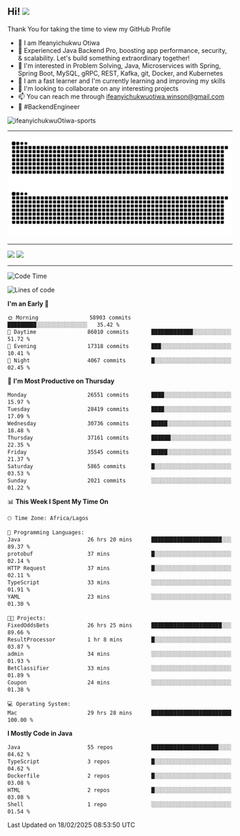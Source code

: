 <!-- BLOG-POST-LIST:START --><!-- BLOG-POST-LIST:END -->

## Hi! <img src="https://media.giphy.com/media/hvRJCLFzcasrR4ia7z/giphy.gif" width="4%"> 

Thank You for taking the time to view my GitHub Profile

- 👋 I am Ifeanyichukwu Otiwa
- 🚀 Experienced Java Backend Pro, boosting app performance, security, & scalability. Let's build something extraordinary together!
- 👀 I'm interested in Problem Solving, Java, Microservices with Spring, Spring Boot, MySQL, gRPC, REST, Kafka, git, Docker, and Kubernetes
- 🌱 I am a fast learner and I'm currently learning and improving my skills
- 💞️ I'm looking to collaborate on any interesting projects
- 📫 You can reach me through ifeanyichukwuotiwa.winson@gmail.com
- 🚀 #BackendEngineer

<p align="left" marginTop="10px"> <img src="https://komarev.com/ghpvc/?username=ifeanyichukwuOtiwa-sports&label=Profile%20views&color=0e75b6&style=for-the-badge" alt="ifeanyichukwuOtiwa-sports" /> </p>

***

<!--🐍📈SNAKEGRAPH / 🌐WEBSITE: https://github.com/Platane/snk -->
![github contribution grid snake animation](https://raw.githubusercontent.com/ifeanyichukwuOtiwa-sports/ifeanyichukwuOtiwa-sports/output/github-contribution-grid-snake-dark.svg#gh-dark-mode-only)![github contribution grid snake animation](https://raw.githubusercontent.com/ifeanyichukwuOtiwa-sports/ifeanyichukwuOtiwa-sports/output/github-contribution-grid-snake.svg#gh-light-mode-only)

***

<p float="left">
  <img float="left" src="https://github-readme-stats.vercel.app/api?username=ifeanyichukwuOtiwa-sports&count_private=true&include_all_commits=true&theme=react&show_icons=true" />
  <img float="right" src="https://github-readme-stats.vercel.app/api/top-langs/?username=ifeanyichukwuOtiwa-sports&layout=compact&show_icons=true&theme=react" /> 
</p>

***



<!--START_SECTION:waka-->
![Code Time](http://img.shields.io/badge/Code%20Time-3%2C476%20hrs%2036%20mins-blue)

![Lines of code](https://img.shields.io/badge/From%20Hello%20World%20I%27ve%20Written-41.8%20million%20lines%20of%20code-blue)

**I'm an Early 🐤** 

```text
🌞 Morning                58903 commits       █████████░░░░░░░░░░░░░░░░   35.42 % 
🌆 Daytime                86010 commits       █████████████░░░░░░░░░░░░   51.72 % 
🌃 Evening                17318 commits       ███░░░░░░░░░░░░░░░░░░░░░░   10.41 % 
🌙 Night                  4067 commits        █░░░░░░░░░░░░░░░░░░░░░░░░   02.45 % 
```
📅 **I'm Most Productive on Thursday** 

```text
Monday                   26551 commits       ████░░░░░░░░░░░░░░░░░░░░░   15.97 % 
Tuesday                  28419 commits       ████░░░░░░░░░░░░░░░░░░░░░   17.09 % 
Wednesday                30736 commits       █████░░░░░░░░░░░░░░░░░░░░   18.48 % 
Thursday                 37161 commits       ██████░░░░░░░░░░░░░░░░░░░   22.35 % 
Friday                   35545 commits       █████░░░░░░░░░░░░░░░░░░░░   21.37 % 
Saturday                 5865 commits        █░░░░░░░░░░░░░░░░░░░░░░░░   03.53 % 
Sunday                   2021 commits        ░░░░░░░░░░░░░░░░░░░░░░░░░   01.22 % 
```


📊 **This Week I Spent My Time On** 

```text
🕑︎ Time Zone: Africa/Lagos

💬 Programming Languages: 
Java                     26 hrs 20 mins      ██████████████████████░░░   89.37 % 
protobuf                 37 mins             █░░░░░░░░░░░░░░░░░░░░░░░░   02.14 % 
HTTP Request             37 mins             █░░░░░░░░░░░░░░░░░░░░░░░░   02.11 % 
TypeScript               33 mins             ░░░░░░░░░░░░░░░░░░░░░░░░░   01.91 % 
YAML                     23 mins             ░░░░░░░░░░░░░░░░░░░░░░░░░   01.30 % 

🐱‍💻 Projects: 
FixedOddsBets            26 hrs 25 mins      ██████████████████████░░░   89.66 % 
ResultProcessor          1 hr 8 mins         █░░░░░░░░░░░░░░░░░░░░░░░░   03.87 % 
admin                    34 mins             ░░░░░░░░░░░░░░░░░░░░░░░░░   01.93 % 
BetClassifier            33 mins             ░░░░░░░░░░░░░░░░░░░░░░░░░   01.89 % 
Coupon                   24 mins             ░░░░░░░░░░░░░░░░░░░░░░░░░   01.38 % 

💻 Operating System: 
Mac                      29 hrs 28 mins      █████████████████████████   100.00 % 
```

**I Mostly Code in Java** 

```text
Java                     55 repos            █████████████████████░░░░   84.62 % 
TypeScript               3 repos             █░░░░░░░░░░░░░░░░░░░░░░░░   04.62 % 
Dockerfile               2 repos             █░░░░░░░░░░░░░░░░░░░░░░░░   03.08 % 
HTML                     2 repos             █░░░░░░░░░░░░░░░░░░░░░░░░   03.08 % 
Shell                    1 repo              ░░░░░░░░░░░░░░░░░░░░░░░░░   01.54 % 
```




 Last Updated on 18/02/2025 08:53:50 UTC
<!--END_SECTION:waka-->

<!--
<p align="center">
![trophy](https://github-profile-trophy.vercel.app/?username=ifeanyichukwuOtiwa-sports&theme=onedark) (https://github.com/ryo-ma/github-profile-trophy)
</p>
-->

<!---
ifeanyi-otiwa/ifeanyi-otiwa is a ✨ special ✨ repository because its `README.md` (this file) appears on your GitHub profile.
You can click the Preview link to take a look at your changes.
--->
